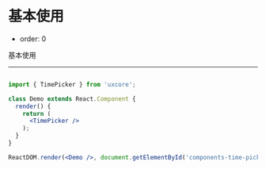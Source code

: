 # 基本使用

- order: 0

基本使用

---

````jsx

import { TimePicker } from 'uxcore';

class Demo extends React.Component {
  render() {
    return (
      <TimePicker />
    );
  }
}

ReactDOM.render(<Demo />, document.getElementById('components-time-picker-demo-basic'));
````
